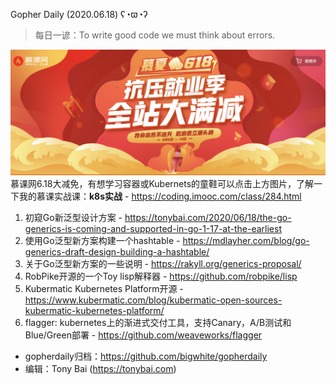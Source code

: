 Gopher Daily (2020.06.18) ʕ◔ϖ◔ʔ

>每日一谚：To write good code we must think about errors.

![](../images/imooc-20200618.png)
慕课网6.18大减免，有想学习容器或Kubernets的童鞋可以点击上方图片，了解一下我的慕课实战课：**k8s实战** - https://coding.imooc.com/class/284.html

1. 初窥Go新泛型设计方案 - https://tonybai.com/2020/06/18/the-go-generics-is-coming-and-supported-in-go-1-17-at-the-earliest
2. 使用Go泛型新方案构建一个hashtable - https://mdlayher.com/blog/go-generics-draft-design-building-a-hashtable/
3. 关于Go泛型新方案的一些说明 - https://rakyll.org/generics-proposal/
4. RobPike开源的一个Toy lisp解释器 - https://github.com/robpike/lisp
5. Kubermatic Kubernetes Platform开源 - https://www.kubermatic.com/blog/kubermatic-open-sources-kubermatic-kubernetes-platform/
6. flagger: kubernetes上的渐进式交付工具，支持Canary，A/B测试和Blue/Green部署 - https://github.com/weaveworks/flagger

* gopherdaily归档：https://github.com/bigwhite/gopherdaily
* 编辑：Tony Bai (https://tonybai.com)
